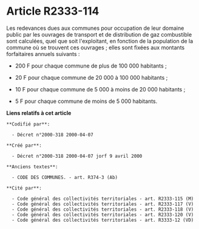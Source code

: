 # Article R2333-114

Les redevances dues aux communes pour occupation de leur domaine public par les ouvrages de transport et de distribution de
gaz combustible sont calculées, quel que soit l'exploitant, en fonction de la population de la commune où se trouvent ces
ouvrages ; elles sont fixées aux montants forfaitaires annuels suivants :

- 200 F pour chaque commune de plus de 100 000 habitants ;

- 20 F pour chaque commune de 20 000 à 100 000 habitants ;

- 10 F pour chaque commune de 5 000 à moins de 20 000 habitants ;

- 5 F pour chaque commune de moins de 5 000 habitants.

**Liens relatifs à cet article**

	**Codifié par**:

	  - Décret n°2000-318 2000-04-07

	**Créé par**:

	  - Décret n°2000-318 2000-04-07 jorf 9 avril 2000

	**Anciens textes**:

	  - CODE DES COMMUNES. - art. R374-3 (Ab)

	**Cité par**:

	  - Code général des collectivités territoriales - art. R2333-115 (M)
	  - Code général des collectivités territoriales - art. R2333-117 (V)
	  - Code général des collectivités territoriales - art. R2333-118 (V)
	  - Code général des collectivités territoriales - art. R2333-120 (V)
	  - Code général des collectivités territoriales - art. R3333-12 (VD)
